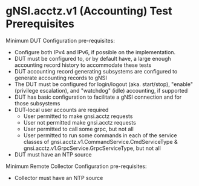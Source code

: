 # gNSI.acctz.v1 (Accounting) Test Prerequisites

Minimum DUT Configuration pre-requisites:

- Configure both IPv4 and IPv6, if possible on the implementation.
- DUT must be configured to, or by default have, a large enough accounting record history to accommodate these tests
- DUT accounting record generating subsystems are configured to generate accounting records to gNSI
- The DUT must be configured for login/logout (aka. start/stop), "enable" (privilege escalation), and "watchdog" (idle) accounting, if supported
- DUT has basic configuration to facilitate a gNSI connection and for those subsystems
- DUT-local user accounts are required
	- User permitted to make gnsi.acctz requests
	- User not permitted make gnsi.acctz requests
	- User permitted to call some grpc, but not all
	- User permitted to run some commands in each of the service classes of gnsi.acctz.v1.CommandService.CmdServiceType & gnsi.acctz.v1.GrpcService.GrpcServiceType, but not all
- DUT must have an NTP source


Minimum Remote Collector Configuration pre-requisites:
- Collector must have an NTP source
